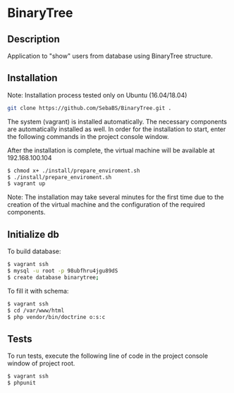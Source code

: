 # BinaryTree

## Description

Application to "show" users from database using BinaryTree structure.  

## Installation

Note: Installation process tested only on Ubuntu (16.04/18.04)

```sh
git clone https://github.com/SebaBS/BinaryTree.git .
```

The system (vagrant) is installed automatically. The necessary components are automatically installed as well.
In order for the installation to start, enter the following commands in the project console window.

After the installation is complete, the virtual machine will be available at 192.168.100.104

```sh
$ chmod x+ ./install/prepare_enviroment.sh
$ ./install/prepare_enviroment.sh
$ vagrant up
```

Note: The installation may take several minutes for the first time due to the creation of the virtual machine and the configuration of the required components.

## Initialize db

To build database:
```sh
$ vagrant ssh
$ mysql -u root -p 98ubfhru4jgu89dS
$ create database binarytree;
```
To fill it with schema:
```sh
$ vagrant ssh
$ cd /var/www/html
$ php vendor/bin/doctrine o:s:c
```

## Tests
To run tests, execute the following line of code in the project console window of project root.

```sh
$ vagrant ssh
$ phpunit
```
